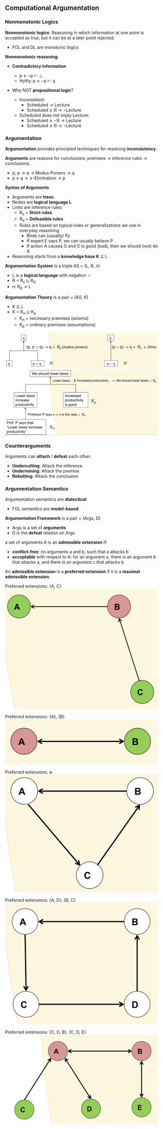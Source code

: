 ## Computational Argumentation

### Nonmonotonic Logics

**Nonmonotonic logics**: Reasoning in which information at one point is accepted as true, but it can be at a later point rejected. 
* FOL and DL are monotonic logics

**Nonmonotonic reasoning**:
* **Contradictory information**
	* p ∧ ¬p ⊢ ⊥
	* ∀p∀q: p ∧ ¬p ⊢ q

* Why NOT **propositional logic**?
	* Inconsistent:
		* Scheduled → Lecture 
		* Scheduled ∧ Ill → ¬Lecture
	* Scheduled does not imply Lecture:
		* Scheduled ∧ ¬Ill → Lecture
		* Scheduled ∧ Ill → ¬Lecture

### Argumentation

**Argumentation** provides principled techniques for resolving **inconsistency**.

**Arguments** are reasons for conclusions: premises -> inference rules -> conclusions.
* p, p → q -> Modus Ponens -> q
* p ∧ q -> ∧-Elimination -> p

**Syntax of Arguments**
* Arguments are **trees**.
* Nodes are **logical language L**
* Links are inference rules:
	* R<sub>s</sub> = **Strict rules**
	* R<sub>d</sub> = **Defeasible rules**
	* Rules are based on typical rules or generalizations we use in everyday reasoning
		* Birds can (usually) fly
		* If expert E says P, we can usually believe P
		* If action A causes G and G is good (bad), then we should (not) do A
* Reasoning starts from a **knowledge base K** ⊆ L

**Argumentation System** is a triple AS = (L, R, n)
* L is a **logical language** with negation ¬
* R = R<sub>s</sub> ⊔ R<sub>d</sub>
* n: R<sub>d</sub> → L

**Argumentation Theory** is a pair = (AS, K)
* K ⊆ L 
* K = K<sub>n</sub> ⊔ K<sub>p</sub>
	* K<sub>n</sub> = necessary premises (axioms)
	* K<sub>p</sub> = ordinary premises (assumptions)

![argumentation-1](./pix/argumentation-1.png)
![argumentation-2](./pix/argumentation-2.png)

### Counterarguments

Arguments can **attach** / **defeat** each other:
* **Undercutting**: Attack the inference
* **Undermining**: Attack the premise
* **Rebutting**: Attack the conclusion

### Argumentation Semantics

Argumentation semantics are **dialectical**.
* FOL semantics are **model-based**.

**Argumentation Framework** is a pair = (Args, D)
* Args is a set of **arguments**
* D is the **defeat** relation on Args

a set of arguments A is an **admissible extension** if:
* **conflict-free**: no arguments a and b, such that a attacks b
* **acceptable** with respect to A: for an argument a, there is an argument b that attacks a, and there is an argument c that attacks b

An **admissible extension** is a **preferred extension** if it is a **maximal admissible extension**.

Preferred extensions: {A, C}
![preferred-extension-1](./pix/preferred-extension-1.png)

Preferred extensions: {A}, {B}
![preferred-extension-2](./pix/preferred-extension-2.png)

Preferred extensions: ∅
![preferred-extension-3](./pix/preferred-extension-3.png)

Preferred extensions: {A, D}, {B, C}
![preferred-extension-4](./pix/preferred-extension-4.png)

Preferred extensions: {C, D, B}, {C, D, E}
![preferred-extension-5](./pix/preferred-extension-5.png)


